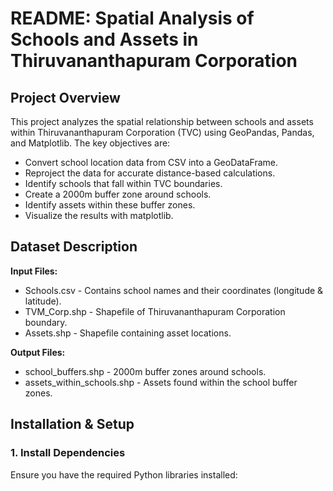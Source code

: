 
# **README: Spatial Analysis of Schools and Assets in Thiruvananthapuram Corporation**

## Project Overview
This project analyzes the spatial relationship between schools and assets within Thiruvananthapuram Corporation (TVC) using GeoPandas, Pandas, and Matplotlib. The key objectives are:

*   Convert school location data from CSV into a GeoDataFrame.
*   Reproject the data for accurate distance-based calculations.
*   Identify schools that fall within TVC boundaries.
*   Create a 2000m buffer zone around schools.
*   Identify assets within these buffer zones.
*   Visualize the results with matplotlib.

## Dataset Description
**Input Files:**
*   Schools.csv - Contains school names and their coordinates (longitude & latitude).
*   TVM_Corp.shp - Shapefile of Thiruvananthapuram Corporation boundary.
*   Assets.shp - Shapefile containing asset locations.

**Output Files:**
*   school_buffers.shp - 2000m buffer zones around schools.
*   assets_within_schools.shp - Assets found within the school buffer zones.

## Installation & Setup
### 1. Install Dependencies
Ensure you have the required Python libraries installed:

